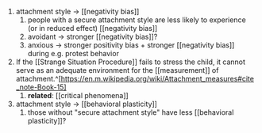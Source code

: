 1. attachment style → [[negativity bias]]
	1. people with a secure attachment style are less likely to experience (or in reduced effect) [[negativity bias]]
	2. avoidant → stronger [[negativity bias]]?
	3. anxious → stronger positivity bias + stronger [[negativity bias]] during e.g. protest behavior
2. If the [[Strange Situation Procedure]] fails to stress the child, it cannot serve as an adequate environment for the [[measurement]] of attachment.^[https://en.m.wikipedia.org/wiki/Attachment_measures#cite_note-Book-15]
	1. **related**: [[critical phenomena]]
3. attachment style → [[behavioral plasticity]]
	1. those without "secure attachment style" have less [[behavioral plasticity]]?